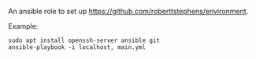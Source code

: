 An ansible role to set up https://github.com/roberttstephens/environment.

Example:

```
sudo apt install openssh-server ansible git
ansible-playbook -i localhost, main.yml
```
